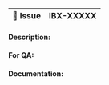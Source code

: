 | :ticket: Issue | IBX-XXXXX |
|----------------|-----------|

<!-- 
#### Related PRs: 
    - https://github.com/ibexa/core/pull/1
-->

#### Description:
<!-- Replace this comment with Pull Request description. Include screenshots for design changes. -->

#### For QA:
<!-- Optional. Replace this comment with any necessary information needed by QA to test this Pull Request -->

#### Documentation:
<!-- Optional. Replace this comment with details helpful for writing the doc: overview, code snippets for extensibility etc. -->


<!-- 
Before you click submit:
    - Test the solution manually
    - Provide automated test coverage
    - Confirm that target branch is set correctly
    - Run PHP CS Fixer for new PHP code (use $ composer fix-cs)
    - Run ESLint and Prettier for new JS/SCSS code (use $ yarn fix)
    - Ask for a review (ping @ibexa/php-dev or @ibexa/javascript-dev depending on the changes) 
--> 
